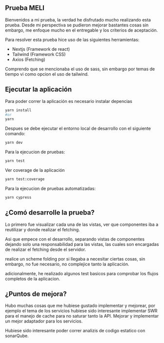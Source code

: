 ## Prueba MELI

Bienvenidos a mi prueba, la verdad he disfrutado mucho realizando esta prueba. Desde mi perspectiva se pudieron mejorar bastantes cosas sin embargo, me enfoque mucho en el entregable y los criterios de aceptación.

Para resolver esta prueba hice uso de las siguientes herramientas:

- Nextjs (Framework de react)
- Tailwind (Framework CSS)
- Axios (Fetching)

Comprendo que se mencionaba el uso de sass, sin embargo por temas de tiempo vi como opcion el uso de tailwind.
## Ejecutar la aplicación 

Para poder correr la aplicación es necesario instalar depencias

```bash
yarn install
#or
yarn
```

Despues se debe ejecutar el entorno local de desarrollo con el siguiente comando:
```bash
yarn dev
```

Para la ejecucion de pruebas:
```bash
yarn test
```
Ver coverage de la aplicación
```bash
yarn test:coverage
```

Para la ejecucion de pruebas automatizadas:
```bash
yarn cypress
```

## ¿Comó desarrolle la prueba?
Lo primero fue visualizar cada una de las vistas, ver que componentes iba a reutilizar y donde realizar el fetching.

Asi que empece con el desarrollo, separando vistas de componentes dejando solo una responsabilidad para las vistas, las cuales son encargadas de realizar el fetching desde el servidor.

realice un scheme folding por si llegaba a necesitar ciertas cosas, sin embargo, no fue necesario, no complejice tanto la aplicación.

adicionalmente, he realizado algunos test basicos para comprobar los flujos completos de la aplicacion.


## ¿Puntos de mejora?
Hubo muchas cosas que me hubiese gustado implementar y mejorear, por ejemplo el tema de los servicios hubiese sido interesante implementar SWR para el manejo de cache para no saturar tanto la API. Mejorar y implementar un mejor adaptador para los servicios.

Hubiese sido interesante poder correr analizis de codigo estatico con sonarQube.




